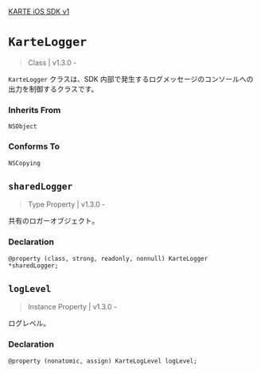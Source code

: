 [KARTE iOS SDK v1](index)

# `KarteLogger`

> Class | v1.3.0 -

`KarteLogger` クラスは、SDK 内部で発生するログメッセージのコンソールへの出力を制御するクラスです。

### Inherits From

`NSObject`

### Conforms To

`NSCopying`

## `sharedLogger`

> Type Property | v1.3.0 -

共有のロガーオブジェクト。

### Declaration

```objc
@property (class, strong, readonly, nonnull) KarteLogger *sharedLogger;
```

## `logLevel`

> Instance Property | v1.3.0 -

ログレベル。

### Declaration

```objc
@property (nonatomic, assign) KarteLogLevel logLevel;
```
